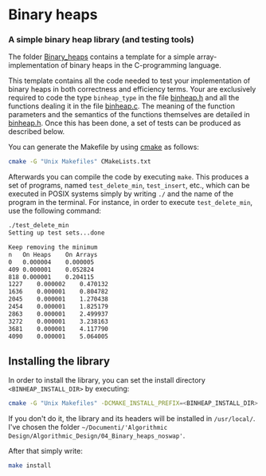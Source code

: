 # Binary heaps

### A simple binary heap library (and testing tools)

The folder [Binary_heaps](Binary_heaps) contains a template for a simple array-implementation of binary heaps in the C-programming language.

This template contains all the code needed to test your implementation of binary heaps in both correctness and efficiency terms. Your are exclusively required to code the type `binheap_type` in the file [binheap.h](include/binheap.h) and all the functions dealing it in the file [binheap.c](src/binheap.c). The meaning of the function parameters and the semantics of the functions themselves are detailed in [binheap.h](include/binheap.h). Once this has been done, a set of tests can be produced as described below.

You can generate the Makefile by using [cmake](https://cmake.org/) as follows:

```bash
cmake -G "Unix Makefiles" CMakeLists.txt
```

Afterwards you can compile the code by executing `make`. This produces a set of programs, named `test_delete_min`, `test_insert`, etc., which can be executed in POSIX systems simply by writing `./` and the name of the program in the terminal. For instance, in order to execute `test_delete_min`, use the following command:

```bash
./test_delete_min
Setting up test sets...done

Keep removing the minimum
n	On Heaps	On Arrays
0	0.000004	0.000005
409	0.000001	0.052824
818	0.000001	0.204115
1227	0.000002	0.470132
1636	0.000001	0.804782
2045	0.000001	1.270438
2454	0.000001	1.825179
2863	0.000001	2.499937
3272	0.000001	3.238163
3681	0.000001	4.117790
4090	0.000001	5.064005
```

## Installing the library

In order to install the library, you can set the install directory `<BINHEAP_INSTALL_DIR>` by executing:

```bash
cmake -G "Unix Makefiles" -DCMAKE_INSTALL_PREFIX=<BINHEAP_INSTALL_DIR> CMakeLists.txt
```

If you don't do it, the library and its headers will be installed in `/usr/local/`. I've chosen the folder `~/Documenti/'Algorithmic Design/Algorithmic_Design/04_Binary_heaps_noswap'`.

After that simply write:

```bash
make install
```
